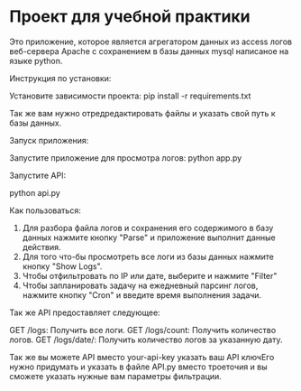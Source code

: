 # Проект для учебной практики 
Это приложение, которое является агрегатором данных из access логов веб-сервера Apache с сохранением в базы данных mysql написаное на языке python.

Инструкция по установки:

Установите зависимости проекта:
pip install -r requirements.txt

Так же вам нужно отредредактировать файлы и указать свой путь к базы данных.

Запуск приложения:

Запустите приложение для просмотра логов:
python app.py

Запустите API:

python api.py

Как пользоваться: 

1) Для  разбора файла логов и сохранения его содержимого в базу данных нажмите кнопку "Parse" и приложение выполнит данные действия.
2) Для того что-бы просмотреть все логи из базы данных нажмите кнопку "Show Logs".
3) Чтобы отфильтровать по IP или дате, выберите и нажмите "Filter"
4) Чтобы запланировать задачу на ежедневный парсинг логов, нажмите кнопку "Cron" и введите время выполнения задачи.


Так же API предоставляет следующее:

GET /logs: Получить все логи.
GET /logs/count: Получить количество логов.
GET /logs/date/<date>: Получить количество логов за указанную дату.

Так же вы можете API вместо your-api-key указать ваш API ключЕго нужно придумать и указать в файле API.py вместо троеточия и вы сможете указать нужные вам параметры фильтрации. 
